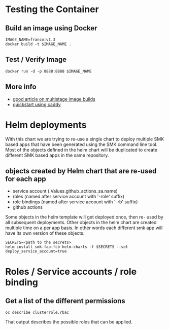 # Testing the Container

## Build an image using Docker
```
IMAGE_NAME=franco:v1.3
docker build -t $IMAGE_NAME .
```

## Test / Verify Image

`docker run -d -p 8888:8888 $IMAGE_NAME`

## More info

* [good article on multistage image builds](https://medium.com/trendyol-tech/how-we-reduce-node-docker-image-size-in-3-steps-ff2762b51d5a)
* [quickstart using caddy](https://caddyserver.com/docs/quick-starts/static-files)

# Helm deployments

With this chart we are trying to re-use a single chart to deploy multiple SMK based apps that have been generated using the SMK command line tool.  Most of the objects defined in the helm chart will be duplicated to create different SMK based apps in the same 
repository.

## objects created by Helm chart that are re-used for each app

* service account (.Values.github_actions_sa.name)
* roles (named after service account with '-role' suffix)
* role bindings (named after service account with '-rb' suffix)
* github actions 


Some objects in the helm template will get deployed once, then re-
used by all subsequent deployments.  Other objects in the helm 
chart are created multiple time on a per app basis.  In other words
each different smk app will have its own version of these objects.



```
SECRETS=<path to the secrets>
helm install smk-fap-fcb helm-charts -f $SECRETS --set deploy_service_account=true
```

# Roles / Service accounts / role binding

## Get a list of the different permissions

`oc describe clusterrole.rbac`

That output describes the possible roles that can be applied.  

